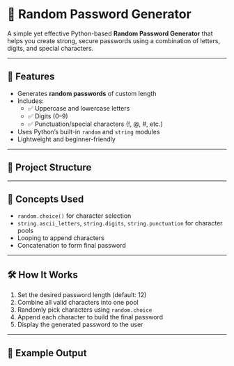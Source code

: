 # 🔐 Random Password Generator

A simple yet effective Python-based **Random Password Generator** that helps you create strong, secure passwords using a combination of letters, digits, and special characters.

---

## 🚀 Features

- Generates **random passwords** of custom length
- Includes:
  - ✅ Uppercase and lowercase letters
  - ✅ Digits (0–9)
  - ✅ Punctuation/special characters (!, @, #, etc.)
- Uses Python’s built-in `random` and `string` modules
- Lightweight and beginner-friendly

---

## 📂 Project Structure

---

## 🧠 Concepts Used

- `random.choice()` for character selection
- `string.ascii_letters`, `string.digits`, `string.punctuation` for character pools
- Looping to append characters
- Concatenation to form final password

---

## 🛠️ How It Works

1. Set the desired password length (default: 12)
2. Combine all valid characters into one pool
3. Randomly pick characters using `random.choice`
4. Append each character to build the final password
5. Display the generated password to the user

---

## 📌 Example Output
